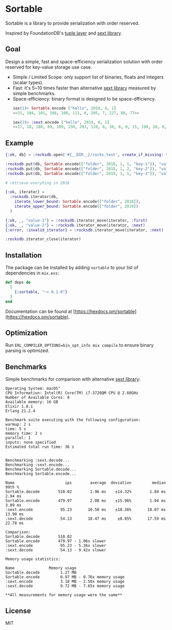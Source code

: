 # Sortable

Sortable is a library to provide serialization with order reserved.

Inspired by FoundationDB's [tuple layer][1] and [sext library][2].

## Goal

Design a simple, fast and space-efficiency serialization solution with order reserved for key-value storage use case.

- Simple / Limited Scope: only support list of binaries, floats and integers (scalar types).
- Fast: it's 5~10 times faster than alternative [sext library][2] measured by simple benchmarks.
- Space-efficiency: binary format is designed to be space-dfficiency.
    ```elixir
    iex(1)> Sortable.encode ["hello", 2019, 4, 1]
    <<31, 104, 101, 108, 108, 111, 0, 205, 7, 227, 80, 77>>

    iex(2)> :sext.encode ["hello", 2019, 4, 1]
    <<17, 18, 180, 89, 109, 150, 203, 120, 8, 10, 0, 0, 15, 198, 10, 0, 0, 0, 8, 10, 0, 0, 0, 2, 2>>
    ```

## Example

```elixir
{:ok, db} = :rocksdb.open('#{__DIR__}/rocks.test', create_if_missing: true)

:rocksdb.put(db, Sortable.encode(["folder", 2018, 1, 1, "key-1"]), "value-1", [])
:rocksdb.put(db, Sortable.encode(["folder", 2018, 1, 2, "key-2"]), "value-2", [])
:rocksdb.put(db, Sortable.encode(["folder", 2019, 3, 1, "key-3"]), "value-3", [])

# retrieve everyhing in 2018

{:ok, iterator} =
  :rocksdb.iterator(db,
    iterate_lower_bound: Sortable.encode(["folder", 2018]),
    iterate_upper_bound: Sortable.encode(["folder", 2019])
  )

{:ok, _, "value-1"} = :rocksdb.iterator_move(iterator, :first)
{:ok, _, "value-2"} = :rocksdb.iterator_move(iterator, :next)
{:error, :invalid_iterator} = :rocksdb.iterator_move(iterator, :next)

:rocksdb.iterator_close(iterator)
```

## Installation

The package can be installed by adding `sortable` to your list of dependencies in `mix.exs`:

```elixir
def deps do
  [
    {:sortable, "~> 0.1.0"}
  ]
end
```

Documentation can be found at [https://hexdocs.pm/sortable](https://hexdocs.pm/sortable).

## Optimization

Run `ERL_COMPILER_OPTIONS=bin_opt_info mix compile` to ensure binary parsing is optimized.

## Benchmarks

Simple benchmarks for comparison with alternative [sext library][2]:

```
Operating System: macOS"
CPU Information: Intel(R) Core(TM) i7-3720QM CPU @ 2.60GHz
Number of Available Cores: 8
Available memory: 16 GB
Elixir 1.8.1
Erlang 21.2.4

Benchmark suite executing with the following configuration:
warmup: 2 s
time: 5 s
memory time: 2 s
parallel: 1
inputs: none specified
Estimated total run time: 36 s


Benchmarking :sext.decode...
Benchmarking :sext.encode...
Benchmarking Sortable.decode...
Benchmarking Sortable.encode...

Name                      ips        average  deviation         median         99th %
Sortable.decode        510.02        1.96 ms    ±14.32%        1.84 ms        2.94 ms
Sortable.encode        479.97        2.08 ms    ±15.96%        1.94 ms        3.09 ms
:sext.encode            95.23       10.50 ms    ±10.36%       10.07 ms       13.90 ms
:sext.decode            54.13       18.47 ms     ±8.85%       17.59 ms       22.78 ms

Comparison:
Sortable.decode        510.02
Sortable.encode        479.97 - 1.06x slower
:sext.encode            95.23 - 5.36x slower
:sext.decode            54.13 - 9.42x slower

Memory usage statistics:

Name               Memory usage
Sortable.decode         1.27 MB
Sortable.encode         0.97 MB - 0.76x memory usage
:sext.encode            3.18 MB - 2.50x memory usage
:sext.decode            9.72 MB - 7.65x memory usage

**All measurements for memory usage were the same**
```

## License

MIT

[1]: https://github.com/apple/foundationdb/blob/master/design/tuple.md
[2]: https://github.com/uwiger/sext
